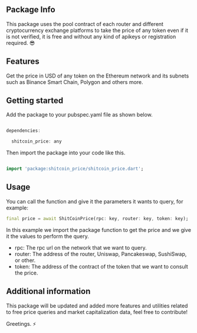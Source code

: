 ## Package Info

This package uses the pool contract of each router and different cryptocurrency exchange platforms to take the price of any token even if it is not verified, it is free and without any kind of apikeys or registration required. 😎

## Features

Get the price in USD of any token on the Ethereum network and its subnets such as Binance Smart Chain, Polygon and others more.

## Getting started

Add the package to your pubspec.yaml file as shown below.
```dart

dependencies:

  shitcoin_price: any

```

Then import the package into your code like this.
```dart

import 'package:shitcoin_price/shitcoin_price.dart';

```
## Usage

You can call the function and give it the parameters it wants to query, for example:


```dart
final price = await ShitCoinPrice(rpc: key, router: key, token: key);
```

In this example we import the package function to get the price and we give it the values to perform the query.

- rpc: The rpc url on the network that we want to query.
- router: The address of the router, Uniswap, Pancakeswap, SushiSwap, or other.
- token: The address of the contract of the token that we want to consult the price.

## Additional information

This package will be updated and added more features and utilities related to free price queries and market capitalization data, feel free to contribute!

Greetings. ⚡

